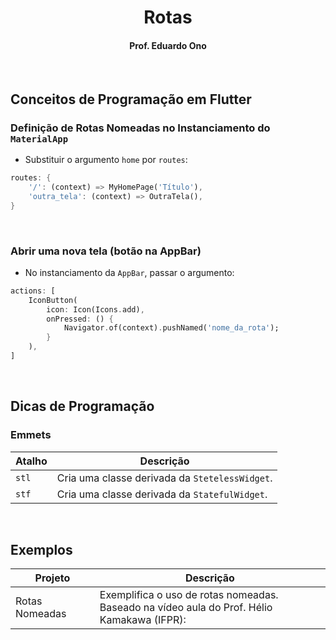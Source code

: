 
<h1 align="center">Rotas</h1>

<h4 align="center">Prof. Eduardo Ono</h4>

&nbsp;

## Conceitos de Programação em Flutter

### Definição de Rotas Nomeadas no Instanciamento do `MaterialApp`

* Substituir o argumento `home` por `routes`:

```dart
routes: {
    '/': (context) => MyHomePage('Título'),
    'outra_tela': (context) => OutraTela(),
}
```

&nbsp;

### Abrir uma nova tela (botão na AppBar)

* No instanciamento da `AppBar`, passar o argumento:

```dart
actions: [
    IconButton(
        icon: Icon(Icons.add),
        onPressed: () {
            Navigator.of(context).pushNamed('nome_da_rota');
        }
    ),
]
```

&nbsp;

## Dicas de Programação

### Emmets

| Atalho | Descrição |
| --- | --- |
| `stl` | Cria uma classe derivada da `StetelessWidget`.
| `stf` | Cria uma classe derivada da `StatefulWidget`.

&nbsp;

## Exemplos

| Projeto | Descrição |
| --- | --- |
| Rotas Nomeadas | Exemplifica o uso de rotas nomeadas.<br>Baseado na vídeo aula do Prof. Hélio Kamakawa (IFPR): 

&nbsp;

